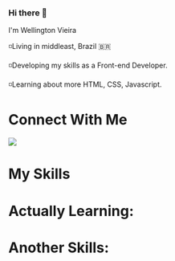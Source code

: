 ### Hi there 👋

I'm Wellington Vieira

◽Living in middleast, Brazil 🇧🇷 

◽Developing my skills as a Front-end Developer.

◽Learning about more HTML, CSS, Javascript.


<h1>Connect With Me </h1>

<a ref="https://www.linkedin.com/in/wellington-vieira2a6b701a0/">
<img src="https://cdn.jsdelivr.net/gh/devicons/devicon/icons/linkedin/linkedin-plain.svg" />



<h1>My Skills</h1>

<h1>Actually Learning:</h1>


<h1>Another Skills:</h1>










<!--
**welltocoding/welltocoding** is a ✨ _special_ ✨ repository because its `README.md` (this file) appears on your GitHub profile.

Here are some ideas to get you started:

- 🔭 I’m currently working on ...
- 🌱 I’m currently learning ...
- 👯 I’m looking to collaborate on ...
- 🤔 I’m looking for help with ...
- 💬 Ask me about ...
- 📫 How to reach me: ...
- 😄 Pronouns: ...
- ⚡ Fun fact: ...
-->
